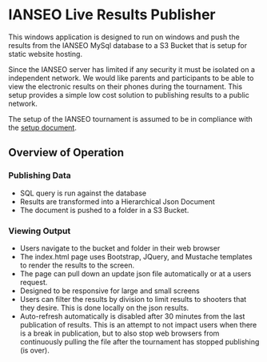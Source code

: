 # IANSEO Live Results Publisher

This windows application is designed to run on windows and push the results from the IANSEO MySql database to a S3 Bucket that is setup for static website hosting.

Since the IANSEO server has limited if any security it must be isolated on a independent network.  We would like parents and participants to be able to view the electronic results on their phones during the tournament.  This setup provides a simple low cost solution to publishing results to a public network.

The setup of the IANSEO tournament is assumed to be in compliance with the [setup document](https://github.com/brian-nelson/ianseo/blob/master/docs/ColoradoJOAD_Overview_of_IANSEO.docx).

## Overview of Operation

### Publishing Data
* SQL query is run against the database
* Results are transformed into a Hierarchical Json Document
* The document is pushed to a folder in a S3 Bucket. 

### Viewing Output
* Users navigate to the bucket and folder in their web browser
* The index.html page uses Bootstrap, JQuery, and Mustache templates to render the results to the screen.
* The page can pull down an update json file automatically or at a users request.
* Designed to be responsive for large and small screens
* Users can filter the results by division to limit results to shooters that they desire.  This is done locally on the json results.
* Auto-refresh automatically is disabled after 30 minutes from the last publication of results.  This is an attempt to not impact users when there is a break in publication, but to also stop web browsers from continuously pulling the file after the tournament has stopped publishing (is over). 